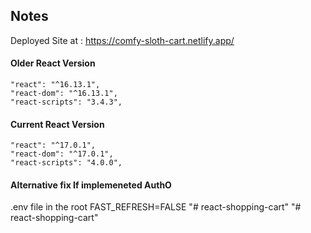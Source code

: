 ## Notes

Deployed Site at : https://comfy-sloth-cart.netlify.app/

#### Older React Version

```
"react": "^16.13.1",
"react-dom": "^16.13.1",
"react-scripts": "3.4.3",
```

#### Current React Version

```
"react": "^17.0.1",
"react-dom": "^17.0.1",
"react-scripts": "4.0.0",
```

#### Alternative fix If implemeneted AuthO

.env file in the root
FAST_REFRESH=FALSE
"# react-shopping-cart"
"# react-shopping-cart"
